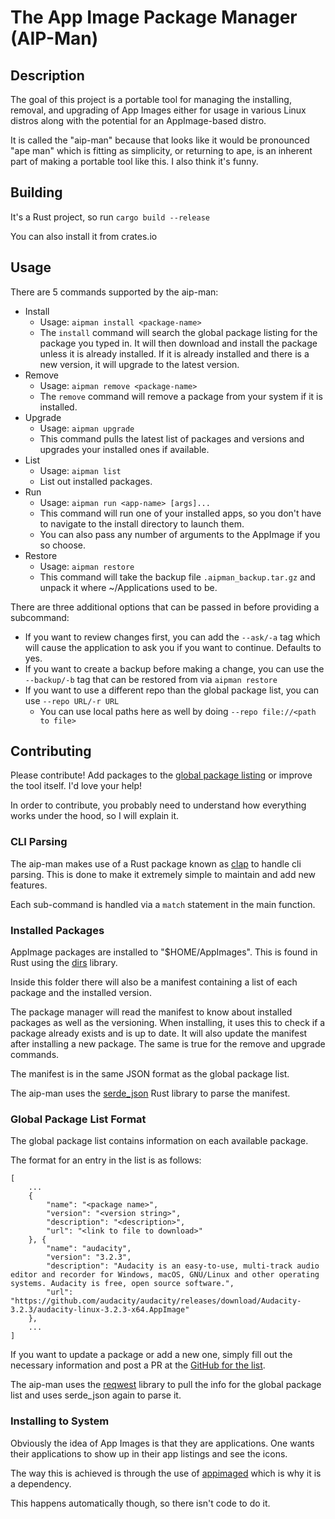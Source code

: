 # The App Image Package Manager (AIP-Man)

## Description

The goal of this project is a portable tool for managing the installing, removal, and upgrading of App Images either for usage in various Linux distros along with the potential for an AppImage-based distro.

It is called the "aip-man" because that looks like it would be pronounced "ape man" which is fitting as simplicity, or returning to ape, is an inherent part of making a portable tool like this. I also think it's funny.

## Building

It's a Rust project, so run `cargo build --release`

You can also install it from crates.io

## Usage

There are 5 commands supported by the aip-man:

- Install
  + Usage: `aipman install <package-name>`
  + The `install` command will search the global package listing for the package you typed in. It will then download and install the package unless it is already installed. If it is already installed and there is a new version, it will upgrade to the latest version.
- Remove
  + Usage: `aipman remove <package-name>`
  + The `remove` command will remove a package from your system if it is installed.
- Upgrade
  + Usage: `aipman upgrade`
  + This command pulls the latest list of packages and versions and upgrades your installed ones if available.
- List
  + Usage: `aipman list`
  + List out installed packages.
- Run
  + Usage: `aipman run <app-name> [args]...`
  + This command will run one of your installed apps, so you don't have to navigate to the install directory to launch them.
  + You can also pass any number of arguments to the AppImage if you so choose.
- Restore
  + Usage: `aipman restore`
  + This command will take the backup file `.aipman_backup.tar.gz` and unpack it where ~/Applications used to be.

There are three additional options that can be passed in before providing a subcommand:
- If you want to review changes first, you can add the `--ask/-a` tag which will cause the application to ask you if you want to continue. Defaults to yes.
- If you want to create a backup before making a change, you can use the `--backup/-b` tag that can be restored from via `aipman restore`
- If you want to use a different repo than the global package list, you can use `--repo URL/-r URL`
   + You can use local paths here as well by doing `--repo file://<path to file>`

## Contributing

Please contribute! Add packages to the [global package listing](https://raw.githubusercontent.com/blueOkiris/aip-man-pkg-list/main/pkgs.json) or improve the tool itself. I'd love your help!

In order to contribute, you probably need to understand how everything works under the hood, so I will explain it.

### CLI Parsing

The aip-man makes use of a Rust package known as [clap](https://docs.rs/clap/latest/clap/_derive/_tutorial/index.html) to handle cli parsing. This is done to make it extremely simple to maintain and add new features.

Each sub-command is handled via a `match` statement in the main function.

### Installed Packages

AppImage packages are installed to "$HOME/AppImages". This is found in Rust using the [dirs](https://docs.rs/dirs/latest/dirs/) library.

Inside this folder there will also be a manifest containing a list of each package and the installed version.

The package manager will read the manifest to know about installed packages as well as the versioning. When installing, it uses this to check if a package already exists and is up to date. It will also update the manifest after installing a new package. The same is true for the remove and upgrade commands.

The manifest is in the same JSON format as the global package list.

The aip-man uses the [serde_json](https://docs.rs/serde_json/latest/serde_json/) Rust library to parse the manifest.

### Global Package List Format

The global package list contains information on each available package.

The format for an entry in the list is as follows:

```
[
    ...
    {
        "name": "<package name>",
        "version": "<version string>",
        "description": "<description>",
        "url": "<link to file to download>"
    }, {
        "name": "audacity",
        "version": "3.2.3",
        "description": "Audacity is an easy-to-use, multi-track audio editor and recorder for Windows, macOS, GNU/Linux and other operating systems. Audacity is free, open source software.",
        "url": "https://github.com/audacity/audacity/releases/download/Audacity-3.2.3/audacity-linux-3.2.3-x64.AppImage"
    },
    ...
]
```

If you want to update a package or add a new one, simply fill out the necessary information and post a PR at the [GitHub for the list](https://github.com/blueOkiris/aip-man-pkg-list).

The aip-man uses the [reqwest](https://docs.rs/reqwest/latest/reqwest/) library to pull the info for the global package list and uses serde_json again to parse it.

### Installing to System

Obviously the idea of App Images is that they are applications. One wants their applications to show up in their app listings and see the icons.

The way this is achieved is through the use of [appimaged](https://github.com/probonopd/go-appimage) which is why it is a dependency.

This happens automatically though, so there isn't code to do it.

